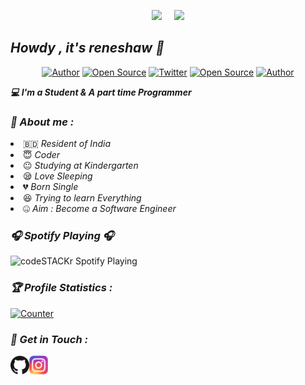 <!-- Github README -->
<p align="center"><a href="https://github.com/Linkvegas">
<img height="165" src="https://github-readme-stats.vercel.app/api?username=reneshaw&show_icons=true&include_all_commits=true&theme=tokyonight&cache_seconds=3200&hide_border=true" /></a>
&nbsp;&nbsp;&nbsp;
<a href="https://github.com/LinkVegas"><img src="https://github-readme-stats.vercel.app/api/top-langs/?username=LinkVegas&layout=compact&theme=tokyonight&hide_border=true" />
</a></p>

<h2><b><i>Howdy , it's reneshaw 👋</i></b></h2>
<p align="center">
<a href="https://github.com/reneshaw"><img title="Author" src="https://img.shields.io/badge/PROFILE-@htr_techs-red.svg?style=for-the-badge&logo=github"></a>
<a href=""><img title="Open Source" src="https://img.shields.io/badge/Open%20Source-%E2%9D%A4-darkgreen?style=for-the-badge"></a>
<a href="https://twitter.com/SuvarnaRenesh"><img title="Twitter" src="https://img.shields.io/badge/TWITTER-%40SuvarnaRenesh-blue?style=for-the-badge&logo=twitter"></a>
<a href="https://instagram.com/renesh_2020"><img title="Open Source" src="https://img.shields.io/badge/INSTAGRAM-%40renesh_2020-red?style=for-the-badge&logo=instagram"></a>
<a href="https://linktr.ee/LinkVegas"><img title="Author" src="https://img.shields.io/badge/LINKTREE-@LinkVegas-green.svg?style=for-the-badge&logo=linktree"></a>
</p>
<b><i>💻 I'm a Student & A part time Programmer</i></b>
<h3><b><i>🤠 About me :</i></b></h3>
<li> 🇧🇩 <i>Resident of India</i></li>
<li> 😇 <i>Coder</i></li>
<li> 😐 <i>Studying at Kindergarten</i></li>
<li> 😪 <i>Love Sleeping</i></li>
<li> 💔 <i>Born Single</i></li>
<li> 😆 <i>Trying to learn Everything</i></li>
<li> 🤐 <i>Aim : Become a Software Engineer</i></li>


<h3><b><i>🎧 Spotify Playing 🎧</i></b></h3>
<img src="https://now-playing-codestackr.vercel.app/api/spotify-playing" alt="codeSTACKr Spotify Playing" width="350" />


<h3><b><i>🏆 Profile Statistics :</i></b></h3>
<a href="https://github.com/LinkVegas"><img height="25" title="Counter" src="https://komarev.com/ghpvc/?username=LinkVegas&color=blueviolet&style=flat-square"></a>

<h3><b><i>📡 Get in Touch :</i></b></h3>
<a href="https://github.com/LinVegas"><img align="left" title="Github" alt="Github" width="30px" src="assets/github.png" /></a>
<a href="https://www.instagram.com/renesh_2020"><img align="left" title="Instagram" alt="Instagram" width="30px" src="assets/instagram.png" /></a>

